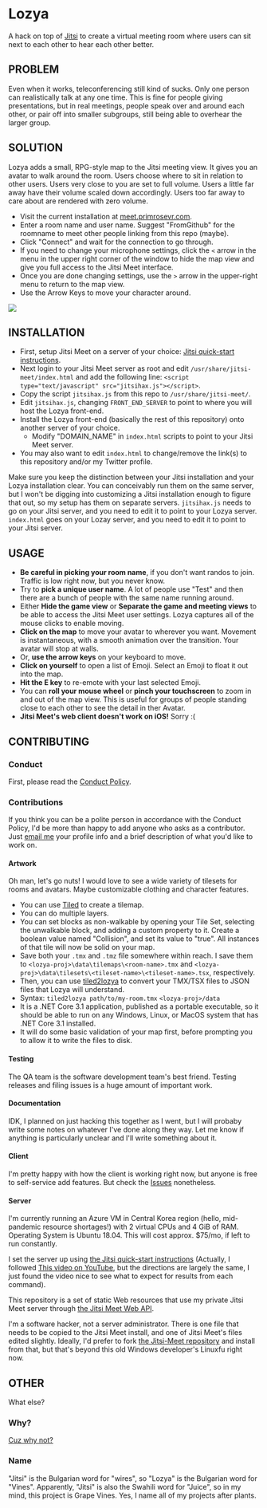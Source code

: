 # Lozya

A hack on top of [Jitsi](https://jitsi.org) to create a virtual meeting room where users can sit next to each other to hear each other better.

## PROBLEM

Even when it works, teleconferencing still kind of sucks. Only one person can realistically talk at any one time. This is fine for people giving presentations, but in real meetings, people speak over and around each other, or pair off into smaller subgroups, still being able to overhear the larger group.

## SOLUTION

Lozya adds a small, RPG-style map to the Jitsi meeting view. It gives you an avatar to walk around the room. Users choose where to sit in relation to other users. Users very close to you are set to full volume. Users a little far away have their volume scaled down accordingly. Users too far away to care about are rendered with zero volume.

- Visit the current installation at [meet.primrosevr.com](https://meet.primrosevr.com).
- Enter a room name and user name. Suggest "FromGithub" for the roomname to meet other people linking from this repo (maybe).
- Click "Connect" and wait for the connection to go through.
- If you need to change your microphone settings, click the `<` arrow in the menu in the upper right corner of the window to hide the map view and give you full access to the Jitsi Meet interface. 
- Once you are done changing settings, use the `>` arrow in the upper-right menu to return to the map view.
- Use the Arrow Keys to move your character around.

<img src="https://raw.githubusercontent.com/capnmidnight/lozya/master/screenshot.png">

## INSTALLATION

- First, setup Jitsi Meet on a server of your choice: [Jitsi quick-start instructions](https://github.com/jitsi/jitsi-meet/blob/master/doc/quick-install.md).
- Next login to your Jitsi Meet server as root and edit `/usr/share/jitsi-meet/index.html` and add the following line: `<script type="text/javascript" src="jitsihax.js"></script>`.
- Copy the script `jitsihax.js` from this repo to `/usr/share/jitsi-meet/`.
- Edit `jitsihax.js`, changing `FRONT_END_SERVER` to point to where you will host the Lozya front-end.
- Install the Lozya front-end (basically the rest of this repository) onto another server of your choice.
  - Modify "DOMAIN_NAME" in `index.html` scripts to point to your Jitsi Meet server.
- You may also want to edit `index.html` to change/remove the link(s) to this repository and/or my Twitter profile.
  
Make sure you keep the distinction between your Jitsi installation and your Lozya installation clear. You can conceivably run them on the same server, but I won't be digging into customizing a Jitsi installation enough to figure that out, so my setup has them on separate servers. `jitsihax.js` needs to go on your Jitsi server, and you need to edit it to point to your Lozya server. `index.html` goes on your Lozay server, and you need to edit it to point to your Jitsi server.

## USAGE

- __Be careful in picking your room name__, if you don't want randos to join. Traffic is low right now, but you never know.
- Try to __pick a unique user name__. A lot of people use "Test" and then there are a bunch of people with the same name running around.
- Either __Hide the game view__ or __Separate the game and meeting views__ to be able to access the Jitsi Meet user settings. Lozya captures all of the mouse clicks to enable moving.
- __Click on the map__ to move your avatar to wherever you want. Movement is instantaneous, with a smooth animation over the transition. Your avatar will stop at walls.
- Or, __use the arrow keys__ on your keyboard to move.
- __Click on yourself__ to open a list of Emoji. Select an Emoji to float it out into the map.
- __Hit the E key__ to re-emote with your last selected Emoji.
- You can __roll your mouse wheel__ or __pinch your touchscreen__ to zoom in and out of the map view. This is useful for groups of people standing close to each other to see the detail in ther Avatar.
- __Jitsi Meet's web client doesn't work on iOS!__ Sorry :(

## CONTRIBUTING

### Conduct

First, please read the [Conduct Policy](CONDUCT.md).

### Contributions

If you think you can be a polite person in accordance with the Conduct Policy, I'd be more than happy to add anyone who asks as a contributor. Just [email me](sean.mcbeth+gh@gmail.com) your profile info and a brief description of what you'd like to work on.

#### Artwork

Oh man, let's go nuts! I would love to see a wide variety of tilesets for rooms and avatars. Maybe customizable clothing and character features. 

- You can use [Tiled](https://www.mapeditor.org/) to create a tilemap.
 - You can do multiple layers.
 - You can set blocks as non-walkable by opening your Tile Set, selecting the unwalkable block, and adding a custom property to it. Create a boolean value named "Collision", and set its value to "true". All instances of that tile will now be solid on your map.
 - Save both your `.tmx` and `.tmz` file somewhere within reach. I save them to `<lozya-proj>\data\tilemaps\<room-name>.tmx` and `<lozya-proj>\data\tilesets\<tileset-name>\<tileset-name>.tsx`, respectively.
- Then, you can use [tiled2lozya](https://github.com/capnmidnight/lozya/tree/master/etc) to convert your TMX/TSX files to JSON files that Lozya will understand.
 - Syntax: `tiled2lozya path/to/my-room.tmx` `<lozya-proj>/data`
 - It is a .NET Core 3.1 application, published as a portable executable, so it should be able to run on any Windows, Linux, or MacOS system that has .NET Core 3.1 installed.
 - It will do some basic validation of your map first, before prompting you to allow it to write the files to disk.

#### Testing

The QA team is the software development team's best friend. Testing releases and filing issues is a huge amount of important work.

#### Documentation

IDK, I planned on just hacking this together as I went, but I will probaby write some notes on whatever I've done along they way. Let me know if anything is particularly unclear and I'll write something about it.

#### Client

I'm pretty happy with how the client is working right now, but anyone is free to self-service add features. But check the [Issues](https://github.com/capnmidnight/lozya/issues) nonetheless.

#### Server

I'm currently running an Azure VM in Central Korea region (hello, mid-pandemic resource shortages!) with 2 virtual CPUs and 4 GiB of RAM. Operating System is Ubuntu 18.04. This will cost approx. $75/mo, if left to run constantly.

I set the server up using [the Jitsi quick-start instructions](https://github.com/jitsi/jitsi-meet/blob/master/doc/quick-install.md) (Actually, I followed [This video on YouTube](https://www.youtube.com/watch?v=8KR0AhDZF2A), but the directions are largely the same, I just found the video nice to see what to expect for results from each command). 

This repository is a set of static Web resources that use my private Jitsi Meet server through [the Jitsi Meet Web API](https://github.com/jitsi/jitsi-meet/blob/master/doc/api.md).

I'm a software hacker, not a server administrator. There is one file that needs to be copied to the Jitsi Meet install, and one of Jitsi Meet's files edited slightly. Ideally, I'd prefer to fork [the Jitsi-Meet repository](https://github.com/jitsi/jitsi-meet) and install from that, but that's beyond this old Windows developer's Linuxfu right now.

## OTHER

What else?

### Why?

[Cuz why not?](https://www.youtube.com/watch?v=YEwlW5sHQ4Q)

### Name

"Jitsi" is the Bulgarian word for "wires", so "Lozya" is the Bulgarian word for "Vines". Apparently, "Jitsi" is also the Swahili word for "Juice", so in my mind, this project is Grape Vines. Yes, I name all of my projects after plants.

